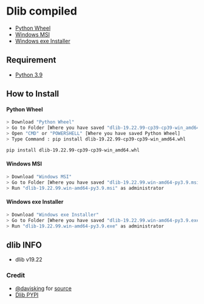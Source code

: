 # Dlib compiled
- [Python Wheel](https://raw.githubusercontent.com/shashankx86/dlib_compiled/main/dlib-19.22.99-cp39-cp39-win_amd64.whl)
- [Windows MSI](https://raw.githubusercontent.com/shashankx86/dlib_compiled/main/dlib-19.22.99.win-amd64-py3.9.msi)
- [Windows exe Installer](https://raw.githubusercontent.com/shashankx86/dlib_compiled/main/dlib-19.22.99.win-amd64-py3.9.exe)

## Requirement 
- [Python 3.9](https://www.python.org/downloads/)

## How to Install
#### Python Wheel
```bash
> Download "Python Wheel"
> Go to Folder [Where you have saved "dlib-19.22.99-cp39-cp39-win_amd64.whl"]
> Open "CMD" or "POWERSHELL" [Where you have saved Python Wheel] 
> Type Command : pip install dlib-19.22.99-cp39-cp39-win_amd64.whl
```
```bash
pip install dlib-19.22.99-cp39-cp39-win_amd64.whl
```
#### Windows MSI
```bash
> Download "Windows MSI"
> Go to Folder [Where you have saved "dlib-19.22.99.win-amd64-py3.9.msi"]
> Run "dlib-19.22.99.win-amd64-py3.9.msi" as administrator
```
#### Windows exe Installer
```bash
> Download "Windows exe Installer"
> Go to Folder [Where you have saved "dlib-19.22.99.win-amd64-py3.9.exe"]
> Run "dlib-19.22.99.win-amd64-py3.9.exe" as administrator
```
## dlib INFO
- dlib v19.22
### Credit 
- [@davisking](https://github.com/davisking) for [source](https://github.com/davisking/dlib)
- [Dlib PYPI](https://pypi.org/project/dlib/)

